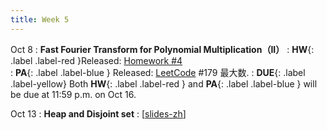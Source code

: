 ```yaml
---
title: Week 5
---
```



Oct 8
: **Fast Fourier Transform for Polynomial Multiplication（II）**
:  **HW**{: .label .label-red }Released: [Homework #4](https://basics.sjtu.edu.cn/~yangqizhe/pdf/algo2023w/homework/Algo-hw4.pdf)  
: **PA**{: .label .label-blue } Released: [LeetCode](https://leetcode.cn/problems/largest-number/) #179 最大数.
: **DUE**{: .label .label-yellow} Both **HW**{: .label .label-red } and  **PA**{: .label .label-blue } will be due at 11:59 p.m. on Oct 16. 

Oct 13
: **Heap and Disjoint set**
  :  \[[slides-zh](https://basics.sjtu.edu.cn/~yangqizhe/pdf/algo2023w/slides/AlgoLec5-handout-zh.pdf)\]



  

